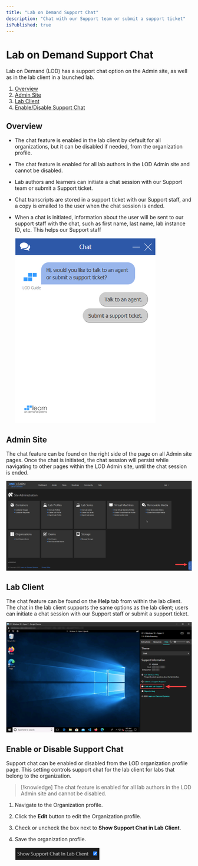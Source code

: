 ```yaml
---
title: "Lab on Demand Support Chat"
description: "Chat with our Support team or submit a support ticket"
isPublished: true
---
```


# Lab on Demand Support Chat

Lab on Demand (LOD) has a support chat option on the Admin site, as well as in the lab client in a launched lab. 

1. [Overview](#overview)
1. [Admin Site](#admin-site)
1. [Lab Client](#lab-client)
1. [Enable/Disable Support Chat](#enable-or-disable-support-chat)

## Overview

- The chat feature is enabled in the lab client by default for all organizations, but it can be disabled if needed, from the organization profile.
- The chat feature is enabled for all lab authors in the LOD Admin site and cannot be disabled.  
- Lab authors and learners can initiate a chat session with our Support team or submit a Support ticket.
- Chat transcripts are stored in a support ticket with our Support staff, and a copy is emailed to the user when the chat session is ended.
- When a chat is initiated, information about the user will be sent to our support staff with the chat, such as first name, last name, lab instance ID, etc. This helps our Support staff 


    ![Chat window](images/chat-window.png)

## Admin Site

The chat feature can be found on the right side of the page on all Admin site pages. Once the chat is initiated, the chat session will persist while navigating to other pages within the LOD Admin site, until the chat session is ended. 

![](images/lod-admin-site-with-chat-button.png) 

## Lab Client

The chat feature can be found on the **Help** tab from within the lab client. The chat in the lab client supports the same options as the lab client; users can initiate a chat session with our Support staff or submit a support ticket. 

![Chat button in lab client](images/chat-button-in-lab-client.png)

## Enable or Disable Support Chat

Support chat can be enabled or disabled from the LOD organization profile page. This setting controls support chat for the lab client for labs that belong to the organization.

>[!knowledge] The chat feature is enabled for all lab authors in the LOD Admin site and cannot be disabled.  

1. Navigate to the Organization profile. 
1. Click the **Edit** button to edit the Organization profile. 
1. Check or uncheck the box next to **Show Support Chat in Lab Client**. 
1. Save the organization profile. 

    ![Enable or disable](images/enable-disable-in-lab-client.png)
